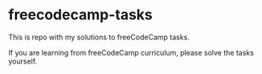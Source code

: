 # freecodecamp-tasks

This is repo with my solutions to freeCodeCamp tasks.

If you are learning from freeCodeCamp curriculum, please solve the tasks yourself.
